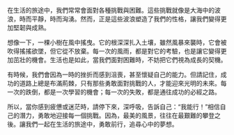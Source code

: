 在生活的旅途中，我們常常會面對各種挑戰與困難。這些挑戰就像是大海中的波浪，時而平靜，時而洶湧。然而，正是這些波浪塑造了我們的性格，讓我們變得更加堅韌與成熟。

想像一下，一棵小樹在風中搖曳。它的根深深扎入土壤，雖然風暴來襲時，它會被吹得搖搖欲墜，但它從不放棄。每一次的風雨，都是對它的考驗，也是讓它變得更加茁壯的機會。生活也是如此，當我們面對困難時，不妨把它們視為成長的契機。

有時候，我們會因為一時的挫折而感到沮喪，甚至懷疑自己的能力。但請記住，成功的道路上總是布滿荊棘，只有那些勇敢面對挑戰的人，才能迎來光明的未來。每一次的跌倒，都是一次學習的機會；每一次的失敗，都是通往成功的必經之路。

所以，當你感到疲憊或迷茫時，請停下來，深呼吸，告訴自己：“我能行！”相信自己的潛力，勇敢地迎接每一個挑戰。因為，最美的風景，往往在最艱難的攀登之後。讓我們一起在生活的旅途中，勇敢前行，追尋心中的夢想。